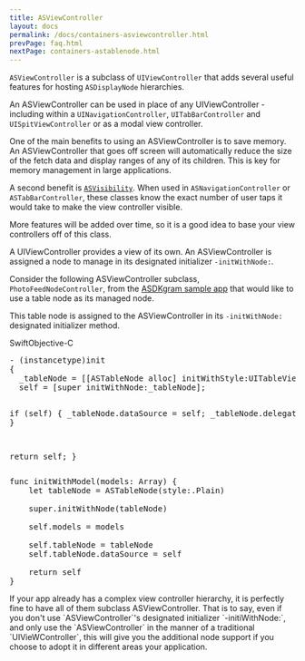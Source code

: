 ```yaml
---
title: ASViewController
layout: docs
permalink: /docs/containers-asviewcontroller.html
prevPage: faq.html
nextPage: containers-astablenode.html
---
```


`ASViewController` is a subclass of `UIViewController` that adds several useful features for hosting `ASDisplayNode` hierarchies. 

An ASViewController can be used in place of any UIViewController - including within a `UINavigationController`, `UITabBarController` and `UISpitViewController` or as a modal view controller. 

One of the main benefits to using an ASViewController is to save memory. An ASViewController that goes off screen will automatically reduce the size of the fetch data and display ranges of any of its children. This is key for memory management in large applications. 

A second benefit is <a href="asvisibility.html"><code>ASVisibility</code></a>. When used in `ASNavigationController` or `ASTabBarController`, these classes know the exact number of user taps it would take to make the view controller visible. 

More features will be added over time, so it is a good idea to base your view controllers off of this class. 

A UIViewController provides a view of its own. An ASViewController is assigned a node to manage in its designated initializer `-initWithNode:`. 

Consider the following ASViewController subclass, `PhotoFeedNodeController`, from the <a href="https://github.com/facebook/AsyncDisplayKit/tree/master/examples/ASDKgram">ASDKgram sample app</a> that would like to use a table node as its managed node. 

This table node is assigned to the ASViewController in its `-initWithNode:` designated initializer method.

<div class = "highlight-group">
<span class="language-toggle"><a data-lang="swift" class="swiftButton">Swift</a><a data-lang="objective-c" class = "active objcButton">Objective-C</a></span>
<div class = "code">
  <pre lang="objc" class="objcCode">
- (instancetype)init
{
  _tableNode = [[ASTableNode alloc] initWithStyle:UITableViewStylePlain];
  self = [super initWithNode:_tableNode];
  
  if (self) {
    _tableNode.dataSource = self;
    _tableNode.delegate = self;
  }
  
  return self;
}
  </pre>

  <pre lang="swift" class = "swiftCode hidden">
func initWithModel(models: Array<Model>) {
	let tableNode = ASTableNode(style:.Plain)

    super.initWithNode(tableNode)

    self.models = models
    
    self.tableNode = tableNode
    self.tableNode.dataSource = self
    
    return self
}
</pre>
</div>
</div>

<div class = "note">
If your app already has a complex view controller hierarchy, it is perfectly fine to have all of them subclass ASViewController. That is to say, even if you don't use `ASViewController`'s designated initializer `-initiWithNode:`, and only use the `ASViewController` in the manner of a traditional `UIVieWController`, this will give you the additional node support if you choose to adopt it in different areas your application. 
</div>

